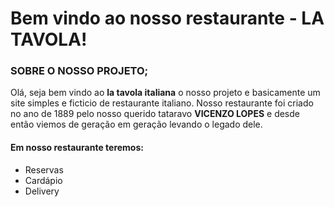 #  Bem vindo ao nosso restaurante - LA TAVOLA!
 
### SOBRE O NOSSO PROJETO;
Olá, seja bem vindo ao __la tavola italiana__
o nosso projeto e basicamente um site simples e ficticio de restaurante italiano.
Nosso restaurante foi criado no ano de 1889 pelo nosso querido tataravo **__VICENZO LOPES__**
e desde então viemos de geração em geração levando o legado dele.
#### **Em nosso restaurante teremos:**
+ Reservas
+ Cardápio
+ Delivery

